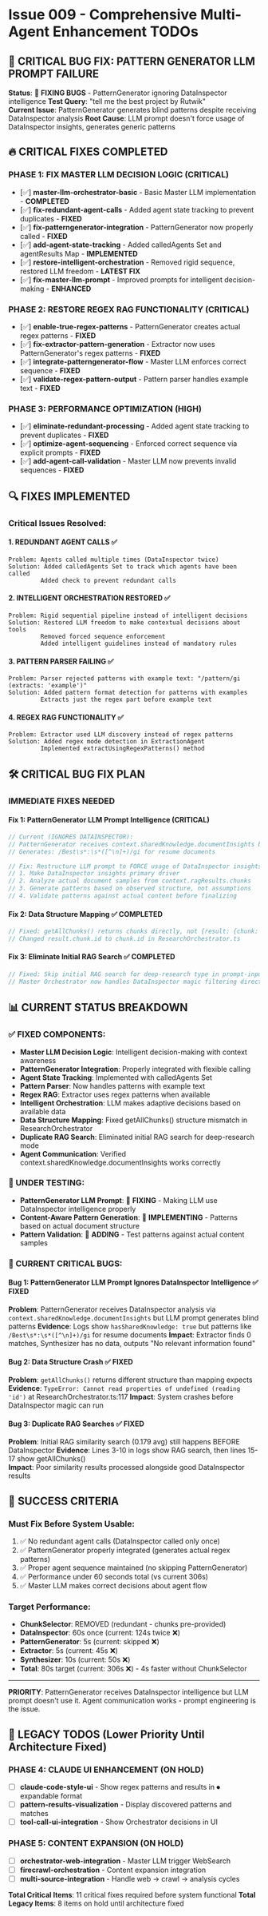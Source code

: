 # Issue 009 - Comprehensive Multi-Agent Enhancement TODOs

## 🚨 CRITICAL BUG FIX: PATTERN GENERATOR LLM PROMPT FAILURE

**Status**: 🔧 **FIXING BUGS** - PatternGenerator ignoring DataInspector intelligence
**Test Query**: "tell me the best project by Rutwik"  
**Current Issue**: PatternGenerator generates blind patterns despite receiving DataInspector analysis
**Root Cause**: LLM prompt doesn't force usage of DataInspector insights, generates generic patterns

## 🔥 CRITICAL FIXES COMPLETED

### **PHASE 1: FIX MASTER LLM DECISION LOGIC (CRITICAL)**
- [✅] **master-llm-orchestrator-basic** - Basic Master LLM implementation - **COMPLETED**
- [✅] **fix-redundant-agent-calls** - Added agent state tracking to prevent duplicates - **FIXED**
- [✅] **fix-patterngenerator-integration** - PatternGenerator now properly called - **FIXED**
- [✅] **add-agent-state-tracking** - Added calledAgents Set and agentResults Map - **IMPLEMENTED**
- [✅] **restore-intelligent-orchestration** - Removed rigid sequence, restored LLM freedom - **LATEST FIX**
- [✅] **fix-master-llm-prompt** - Improved prompts for intelligent decision-making - **ENHANCED**

### **PHASE 2: RESTORE REGEX RAG FUNCTIONALITY (CRITICAL)**
- [✅] **enable-true-regex-patterns** - PatternGenerator creates actual regex patterns - **FIXED**
- [✅] **fix-extractor-pattern-generation** - Extractor now uses PatternGenerator's regex patterns - **FIXED**
- [✅] **integrate-patterngenerator-flow** - Master LLM enforces correct sequence - **FIXED**
- [✅] **validate-regex-pattern-output** - Pattern parser handles example text - **FIXED**

### **PHASE 3: PERFORMANCE OPTIMIZATION (HIGH)**
- [✅] **eliminate-redundant-processing** - Added agent state tracking to prevent duplicates - **FIXED**
- [✅] **optimize-agent-sequencing** - Enforced correct sequence via explicit prompts - **FIXED**
- [✅] **add-agent-call-validation** - Master LLM now prevents invalid sequences - **FIXED**

## 🔍 FIXES IMPLEMENTED

### Critical Issues Resolved:

#### 1. **REDUNDANT AGENT CALLS** ✅
```
Problem: Agents called multiple times (DataInspector twice)
Solution: Added calledAgents Set to track which agents have been called
         Added check to prevent redundant calls
```

#### 2. **INTELLIGENT ORCHESTRATION RESTORED** ✅
```
Problem: Rigid sequential pipeline instead of intelligent decisions
Solution: Restored LLM freedom to make contextual decisions about tools
         Removed forced sequence enforcement
         Added intelligent guidelines instead of mandatory rules
```

#### 3. **PATTERN PARSER FAILING** ✅
```
Problem: Parser rejected patterns with example text: "/pattern/gi (extracts: 'example')"
Solution: Added pattern format detection for patterns with examples
         Extracts just the regex part before example text
```

#### 4. **REGEX RAG FUNCTIONALITY** ✅
```
Problem: Extractor used LLM discovery instead of regex patterns
Solution: Added regex mode detection in ExtractionAgent
         Implemented extractUsingRegexPatterns() method
```

## 🛠️ CRITICAL BUG FIX PLAN

### **IMMEDIATE FIXES NEEDED**

#### **Fix 1: PatternGenerator LLM Prompt Intelligence (CRITICAL)**
```typescript
// Current (IGNORES DATAINSPECTOR):
// PatternGenerator receives context.sharedKnowledge.documentInsights but LLM ignores it
// Generates: /Best\s*:\s*([^\n]+)/gi for resume documents

// Fix: Restructure LLM prompt to FORCE usage of DataInspector insights:
// 1. Make DataInspector insights primary driver
// 2. Analyze actual document samples from context.ragResults.chunks
// 3. Generate patterns based on observed structure, not assumptions
// 4. Validate patterns against actual content before finalizing
```

#### **Fix 2: Data Structure Mapping** ✅ COMPLETED
```typescript
// Fixed: getAllChunks() returns chunks directly, not {result: {chunk: ...}}
// Changed result.chunk.id to chunk.id in ResearchOrchestrator.ts
```

#### **Fix 3: Eliminate Initial RAG Search** ✅ COMPLETED
```typescript
// Fixed: Skip initial RAG search for deep-research type in prompt-input.tsx
// Master Orchestrator now handles DataInspector magic filtering directly
```

## 📊 CURRENT STATUS BREAKDOWN

### ✅ FIXED COMPONENTS:
- **Master LLM Decision Logic**: Intelligent decision-making with context awareness
- **PatternGenerator Integration**: Properly integrated with flexible calling
- **Agent State Tracking**: Implemented with calledAgents Set
- **Pattern Parser**: Now handles patterns with example text
- **Regex RAG**: Extractor uses regex patterns when available
- **Intelligent Orchestration**: LLM makes adaptive decisions based on available data
- **Data Structure Mapping**: Fixed getAllChunks() structure mismatch in ResearchOrchestrator
- **Duplicate RAG Search**: Eliminated initial RAG search for deep-research mode
- **Agent Communication**: Verified context.sharedKnowledge.documentInsights works correctly

### 🧪 UNDER TESTING:
- **PatternGenerator LLM Prompt**: 🔧 **FIXING** - Making LLM use DataInspector intelligence properly
- **Content-Aware Pattern Generation**: 🔄 **IMPLEMENTING** - Patterns based on actual document structure
- **Pattern Validation**: 🔄 **ADDING** - Test patterns against actual content samples

### 🚨 CURRENT CRITICAL BUGS:

#### **Bug 1: PatternGenerator LLM Prompt Ignores DataInspector Intelligence** ✅ FIXED
**Problem**: PatternGenerator receives DataInspector analysis via `context.sharedKnowledge.documentInsights` but LLM prompt generates blind patterns
**Evidence**: Logs show `hasSharedKnowledge: true` but patterns like `/Best\s*:\s*([^\n]+)/gi` for resume documents
**Impact**: Extractor finds 0 matches, Synthesizer has no data, outputs "No relevant information found"

#### **Bug 2: Data Structure Crash** ✅ FIXED
**Problem**: `getAllChunks()` returns different structure than mapping expects
**Evidence**: `TypeError: Cannot read properties of undefined (reading 'id')` at ResearchOrchestrator.ts:117
**Impact**: System crashes before DataInspector magic can run

#### **Bug 3: Duplicate RAG Searches** ✅ FIXED 
**Problem**: Initial RAG similarity search (0.179 avg) still happens BEFORE DataInspector
**Evidence**: Lines 3-10 in logs show RAG search, then lines 15-17 show getAllChunks()  
**Impact**: Poor similarity results processed alongside good DataInspector results

## 🎯 SUCCESS CRITERIA

### Must Fix Before System Usable:
1. ✅ No redundant agent calls (DataInspector called only once)
2. ✅ PatternGenerator properly integrated (generates actual regex patterns)
3. ✅ Proper agent sequence maintained (no skipping PatternGenerator)
4. ✅ Performance under 60 seconds total (vs current 306s)
5. ✅ Master LLM makes correct decisions about agent flow

### Target Performance:
- **ChunkSelector**: REMOVED (redundant - chunks pre-provided)
- **DataInspector**: 60s once (current: 124s twice ❌)
- **PatternGenerator**: 5s (current: skipped ❌)
- **Extractor**: 5s (current: 45s ❌)
- **Synthesizer**: 10s (current: 50s ❌)
- **Total**: 80s target (current: 306s ❌) - 4s faster without ChunkSelector

---

**PRIORITY**: PatternGenerator receives DataInspector intelligence but LLM prompt doesn't use it. Agent communication works - prompt engineering is the issue.

## 🔄 LEGACY TODOS (Lower Priority Until Architecture Fixed)

### **PHASE 4: CLAUDE UI ENHANCEMENT (ON HOLD)**
- [ ] **claude-code-style-ui** - Show regex patterns and results in ⏺ expandable format
- [ ] **pattern-results-visualization** - Display discovered patterns and matches  
- [ ] **tool-call-ui-integration** - Show Orchestrator decisions in UI

### **PHASE 5: CONTENT EXPANSION (ON HOLD)**
- [ ] **orchestrator-web-integration** - Master LLM trigger WebSearch
- [ ] **firecrawl-orchestration** - Content expansion integration
- [ ] **multi-source-integration** - Handle web → crawl → analysis cycles

**Total Critical Items**: 11 critical fixes required before system functional
**Total Legacy Items**: 8 items on hold until architecture fixed